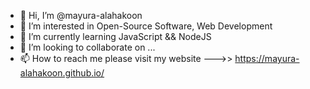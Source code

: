 - 👋 Hi, I’m @mayura-alahakoon
- 👀 I’m interested in Open-Source Software, Web Development
- 🌱 I’m currently learning JavaScript && NodeJS
- 💞️ I’m looking to collaborate on ...
- 📫 How to reach me please visit my website --->> https://mayura-alahakoon.github.io/

<!---
mayura-alahakoon/mayura-alahakoon is a ✨ special ✨ repository because its `README.md` (this file) appears on your GitHub profile.
You can click the Preview link to take a look at your changes.
--->
